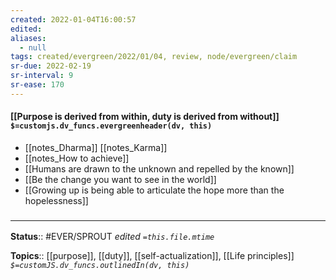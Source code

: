 ```yaml
---
created: 2022-01-04T16:00:57 
edited: 
aliases:
  - null
tags: created/evergreen/2022/01/04, review, node/evergreen/claim
sr-due: 2022-02-19
sr-interval: 9
sr-ease: 170
---
```


#### [[Purpose is derived from within, duty is derived from without]] `$=customjs.dv_funcs.evergreenheader(dv, this)`

- [[notes_Dharma]] [[notes_Karma]] 
- [[notes_How to achieve]]
- [[Humans are drawn to the unknown and repelled by the known]]
- [[Be the change you want to see in the world]]
- [[Growing up is being able to articulate the hope more than the hopelessness]]

### <hr class="footnote"/>

**Status**:: #EVER/SPROUT
*edited `=this.file.mtime`*

**Topics**:: [[purpose]], [[duty]], [[self-actualization]], [[Life principles]]
*`$=customJS.dv_funcs.outlinedIn(dv, this)`*
